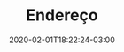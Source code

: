 ---
title: "Endereço"
date: 2020-02-01T18:22:24-03:00
type: phones
phones: 
 - location: "Escritório: Sala 902"
   number: "+551126481682"
   formated: "(11) 2648-1682"
 - location: "Laboratório: Sala 902"
   number: "+551130913873"
   formated: "(11) 3091-3873"
---